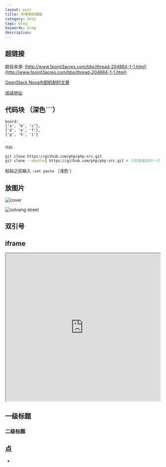 ```yaml
---
layout: post
title: 写博客的模板
category: help
tags: blog 
keywords: blog
description: 
---
```


## 超链接

题目来源: [http://www.1point3acres.com/bbs/thread-204884-1-1.html](http://www.1point3acres.com/bbs/thread-204884-1-1.html)

[OpenStack Nova内部机制的文章](/2012/11/08/openstack-nova-internal.html)

[阅读地址](http://git-scm.com/book)


## 代码块 （深色```）

```
board:
{'a', 'b', 'c'},
{'d', 'e', 'f'},
{'g', 'h', 'i'}

```


```java

代码

```

```bash
git clone https://github.com/php/php-src.git
git clone --depth=1 https://github.com/php/php-src.git # 只抓取最近的一次 commit
```

粘贴之前输入 `:set paste`  （浅色`）


## 放图片 

![cover](http://7u2ho6.com1.z0.glb.clouddn.com/book-pro-git.jpg)

![solvang street](http://7u2ho6.com1.z0.glb.clouddn.com/life-solvang-street.jpg)


## 双引号

> 

## iframe

<iframe src="https://www.google.com/maps/d/u/0/embed?mid=1FadF4B2t3FgsHtqGSb507bNdeaA" width="100%" height="480"></iframe>

## 一级标题
### 二级标题

## 点
- 